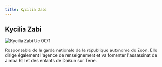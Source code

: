 ```yaml
---
title: Kycilia Zabi
---
```


Kycilia Zabi
------------


![Kycilia Zabi Uc 0071](/images/stories/saga/origin/persos/kycilia-zabi-uc-0071.png)


Responsable de la garde nationale de la république autonome de Zeon. Elle dirige également l'agence de renseignement et va fomenter l'assassinat de Jimba Ral et des enfants de Daikun sur Terre.

